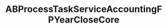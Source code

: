 ---
title: ABProcessTaskServiceAccountingFPYearCloseCore
layout: module
mod: 'module:ABProcessTaskServiceAccountingFPYearCloseCore'
category: process-tasks
---